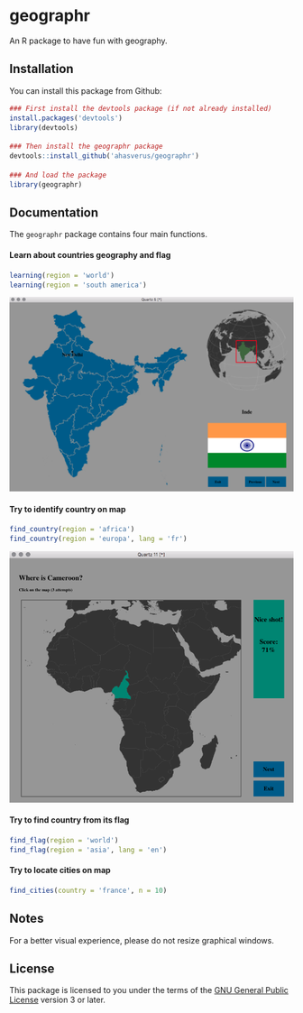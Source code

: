 # geographr

An R package to have fun with geography.

## Installation

You can install this package from Github:

```r
### First install the devtools package (if not already installed)
install.packages('devtools')
library(devtools)

### Then install the geographr package
devtools::install_github('ahasverus/geographr')

### And load the package
library(geographr)
```

## Documentation

The `geographr` package contains four main functions.

#### Learn about countries geography and flag

```r
learning(region = 'world')
learning(region = 'south america')
```

![Screenshot](./example1.png)

#### Try to identify country on map

```r
find_country(region = 'africa')
find_country(region = 'europa', lang = 'fr')
```

![Screenshot](./example2.png)

#### Try to find country from its flag

```r
find_flag(region = 'world')
find_flag(region = 'asia', lang = 'en')
```

#### Try to locate cities on map

```r
find_cities(country = 'france', n = 10)
```

## Notes

For a better visual experience, please do not resize graphical windows.

## License

This package is licensed to you under the terms of the [GNU General Public
License](http://www.gnu.org/licenses/gpl.html) version 3 or later.
